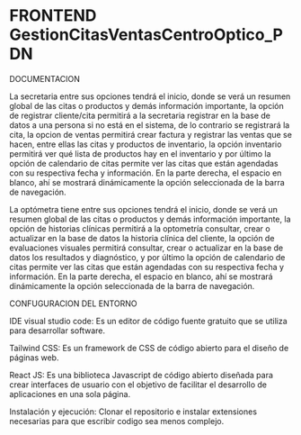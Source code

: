 # FRONTEND GestionCitasVentasCentroOptico_PDN

DOCUMENTACION

La secretaria entre sus opciones tendrá el inicio, donde se verá un resumen global de las citas o productos y demás información importante, la opción de registrar cliente/cita permitirá a la secretaria registrar en la base de datos a una persona si no está en el sistema, de lo contrario se registrará la cita, la opcion de ventas permitirá crear factura y registrar las ventas que se hacen, entre ellas las citas y productos de inventario, la opción inventario permitirá ver qué lista de productos hay en el inventario y por último la opción de calendario de citas permite ver las citas que están agendadas con su respectiva fecha y información. En la parte derecha, el espacio en blanco, ahí se mostrará dinámicamente la opción seleccionada de la barra de navegación.

La optómetra tiene entre sus opciones tendrá el inicio, donde se verá un resumen global de las citas o productos y demás información importante, la opción de historias clínicas permitirá a la optometría consultar, crear o actualizar en la base de datos la historia clínica del cliente, la opción de evaluaciones visuales permitirá consultar, crear o actualizar en la base de datos los resultados y diagnóstico, y por último la opción de calendario de citas permite ver las citas que están agendadas con su respectiva fecha y información. En la parte derecha, el espacio en blanco, ahí se mostrará dinámicamente la opción seleccionada de la barra de navegación.


CONFUGURACION DEL ENTORNO

IDE visual studio code: Es un editor de código fuente gratuito que se utiliza para desarrollar software.

Tailwind CSS: Es un framework de CSS de código abierto​ para el diseño de páginas web.

React JS: Es una biblioteca Javascript de código abierto diseñada para crear interfaces de usuario con el objetivo de facilitar el desarrollo de aplicaciones en una sola página.

Instalación y ejecución: Clonar el repositorio e instalar extensiones necesarias para que escribir codigo sea menos complejo.